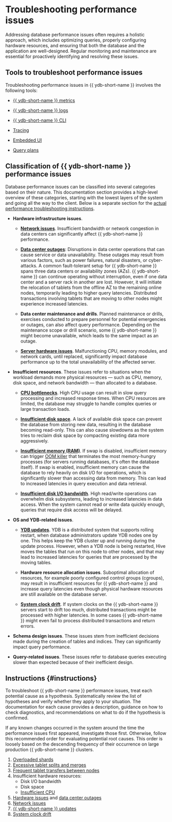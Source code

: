 # Troubleshooting performance issues

Addressing database performance issues often requires a holistic approach, which includes optimizing queries, properly configuring hardware resources, and ensuring that both the database and the application are well-designed. Regular monitoring and maintenance are essential for proactively identifying and resolving these issues.

## Tools to troubleshoot performance issues

Troubleshooting performance issues in {{ ydb-short-name }} involves the following tools:

- [{{ ydb-short-name }} metrics](../../../reference/observability/metrics/index.md)

- [{{ ydb-short-name }} logs](../../../devops/manual/logging.md)

- [{{ ydb-short-name }} CLI](../../../reference/ydb-cli/index.md)

- [Tracing](../../../reference/observability/tracing/setup.md)

- [Embedded UI](../../../reference/embedded-ui/index.md)

- [Query plans](../../../yql/query_plans.md)


## Classification of {{ ydb-short-name }} performance issues

Database performance issues can be classified into several categories based on their nature. This documentation section provides a high-level overview of these categories, starting with the lowest layers of the system and going all the way to the client. Below is a separate section for the [actual performance troubleshooting instructions](#instructions).

- **Hardware infrastructure issues**.

    - **[Network issues](infrastructure/network.md)**. Insufficient bandwidth or network congestion in data centers can significantly affect {{ ydb-short-name }} performance.

    - **[Data center outages](infrastructure/dc-outage.md)**: Disruptions in data center operations that can cause service or data unavailability. These outages may result from various factors, such as power failures, natural disasters, or cyber-attacks. A common fault-tolerant setup for {{ ydb-short-name }} spans three data centers or availability zones (AZs). {{ ydb-short-name }} can continue operating without interruption, even if one data center and a server rack in another are lost. However, it will initiate the relocation of tablets from the offline AZ to the remaining online nodes, temporarily leading to higher query latencies. Distributed transactions involving tablets that are moving to other nodes might experience increased latencies.

    - **Data center maintenance and drills**. Planned maintenance or drills, exercises conducted to prepare personnel for potential emergencies or outages, can also affect query performance. Depending on the maintenance scope or drill scenario, some {{ ydb-short-name }} might become unavailable, which leads to the same impact as an outage.

    - **[Server hardware issues](infrastructure/hardware.md)**. Malfunctioning CPU, memory modules, and network cards, until replaced, significantly impact database performance up to the total unavailability of the affected server.

- **Insufficient resources**. These issues refer to situations when the workload demands more physical resources — such as CPU, memory, disk space, and network bandwidth — than allocated to a database.

    - **[CPU bottlenecks](hardware/cpu-bottleneck.md)**. High CPU usage can result in slow query processing and increased response times. When CPU resources are limited, the database may struggle to handle complex queries or large transaction loads.

    - **[Insufficient disk space](hardware/disk-space.md)**. A lack of available disk space can prevent the database from storing new data, resulting in the database becoming read-only. This can also cause slowdowns as the system tries to reclaim disk space by compacting existing data more aggressively.

    - **[Insufficient memory (RAM)](hardware/insufficient-memory.md)**. If swap is disabled, insufficient memory can trigger [OOM killer](https://en.wikipedia.org/wiki/Out_of_memory) that terminates the most memory-hungry processes (for servers running databases, it's often the database itself). If swap is enabled, insufficient memory can cause the database to rely heavily on disk I/O for operations, which is significantly slower than accessing data from memory. This can lead to increased latencies in query execution and data retrieval.

    - **[Insufficient disk I/O bandwidth](hardware/io-bandwidth.md)**. High read/write operations can overwhelm disk subsystems, leading to increased latencies in data access. When the system cannot read or write data quickly enough, queries that require disk access will be delayed.

- **OS and YDB-related issues**.

    - **[YDB updates](system/ydb-updates.md)**. YDB is a distributed system that supports rolling restart, when database administrators update YDB nodes one by one. This helps keep the YDB cluster up and running during the update process. However, when a YDB node is being restarted, Hive moves the tables that run on this node to other nodes, and that may lead to increased latencies for queries that are processed by the moving tables.

    - **Hardware resource allocation issues**. Suboptimal allocation of resources, for example poorly configured control groups (cgroups), may result in insufficient resources for {{ ydb-short-name }} and increase query latencies even though physical hardware resources are still available on the database server.

    - **[System clock drift](system/system-clock-drift.md)**. If system clocks on the {{ ydb-short-name }} servers start to drift too much, distributed transactions might be processed with higher latencies. In some cases {{ ydb-short-name }} might even fail to process distributed transactions and return errors.

- **Schema design issues**. These issues stem from inefficient decisions made during the creation of tables and indices. They can significantly impact query performance.

- **Query-related issues**. These issues refer to database queries executing slower than expected because of their inefficient design.

## Instructions {#instructions}

To troubleshoot {{ ydb-short-name }} performance issues, treat each potential cause as a hypothesis. Systematically review the list of hypotheses and verify whether they apply to your situation. The documentation for each cause provides a description, guidance on how to check diagnostics, and recommendations on what to do if the hypothesis is confirmed.

If any known changes occurred in the system around the time the performance issues first appeared, investigate those first. Otherwise, follow this recommended order for evaluating potential root causes. This order is loosely based on the descending frequency of their occurrence on large production {{ ydb-short-name }} clusters.

1. [Overloaded shards](schemas/overloaded-shards.md)
1. [Excessive tablet splits and merges](schemas/splits-merges.md)
1. [Frequent tablet transfers between nodes](system/tablets-moved.md)
1. Insufficient hardware resources:
    - Disk I/O bandwidth
    - Disk space
    - [Insufficient CPU](hardware/cpu-bottleneck.md)
1. [Hardware issues](infrastructure/hardware.md) and [data center outages](infrastructure/dc-outage.md)
1. [Network issues](infrastructure/network.md)
1. [{{ ydb-short-name }} updates](system/ydb-updates.md)
1. [System clock drift](system/system-clock-drift.md)



